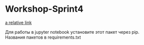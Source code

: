 # Workshop-Sprint4

[a relative link](Кодинг%20области%2C%20замыкания%2C%20декораторы.ipynb) 

Для работы в jupyter notebook 
установите этот пакет через pip.
Названия пакетов в requirements.txt
